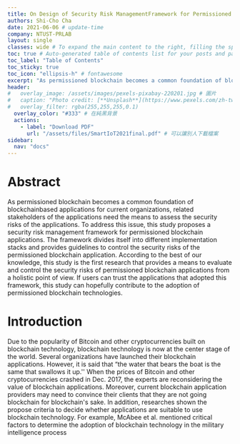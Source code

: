 ```yaml
---
title: On Design of Security Risk ManagementFramework for Permissioned BlockchainApplications
authors: Shi-Cho Cha
date: 2021-06-06 # update-time
company: NTUST-PRLAB
layout: single
classes: wide # To expand the main content to the right, filling the space of what is normally occupied by the table of contents.
toc: true # Auto-generated table of contents list for your posts and pages
toc_label: "Table of Contents"
toc_sticky: true
toc_icon: "ellipsis-h" # fontawesome
excerpt: "As permissioned blockchain becomes a common foundation of blockchainbased applications for current organizations, related stakeholders of the applications need  the means to assess the security risks of the applications." # 摘要 
header:
#   overlay_image: /assets/images/pexels-pixabay-220201.jpg # 圖片
#   caption: "Photo credit: [**Unsplash**](https://www.pexels.com/zh-tw/search/earth/)" # 可以表示圖片來源
#   overlay_filter: rgba(255,255,255,0.1)
  overlay_color: "#333" # 在純黑背景
  actions:
    - label: "Download PDF"
      url: "/assets/files/SmartIoT2021final.pdf" # 可以讓別人下載檔案
sidebar:
  nav: "docs"
---
```


# Abstract
As permissioned blockchain becomes a common foundation of blockchainbased applications for current organizations, related stakeholders of the applications need  the means to assess the security risks of the applications. To address this issue, this study proposes a security risk management framework for permissioned blockchain applications. The framework divides itself into different implementation stacks and provides guidelines to control the security risks of the permissioned blockchain application.
According to the best of our knowledge, this study is the first research that provides a means to evaluate and control the security risks of permissioned blockchain applications from a holistic point of view. If users can trust the applications that adopted this framework, this study can hopefully contribute to the adoption of permissioned blockchain technologies.

# Introduction
Due to the popularity of Bitcoin and other cryptocurrencies built on  blockchain technology, blockchain technology is now at the center stage of the world. Several organizations have launched their blockchain applications. However, it is said that “the water that bears the boat is the same that swallows it up.'' When the prices of Bitcoin and other cryptocurrencies crashed in Dec. 2017, the experts are reconsidering the value of blockchain applications. Moreover, current blockchain application providers may need to convince their clients that they are not going blockchain for blockchain's sake. In addition, researches shown the propose criteria to decide whether applications are suitable to use  blockchain technology. For example,  McAbee et al. mentioned critical factors to determine the adoption of blockchain technology in the military intelligence process